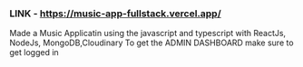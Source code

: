 ### LINK - https://music-app-fullstack.vercel.app/
Made a Music Applicatin using the javascript and typescript with ReactJs, NodeJs, MongoDB,Cloudinary
To get the ADMIN DASHBOARD make sure to get logged in
